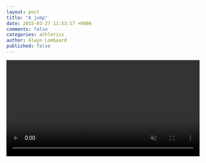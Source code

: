 ```yaml
---
layout: post
title: "A jump"
date: 2015-03-27 11:53:17 +0000
comments: false
categories: athletics
author: Alwyn Lombaard
published: false
---
```


<video width="100%"  controls muted>
   <source src="/video/clearance2.mp4" type="video/mp4">
</video> 